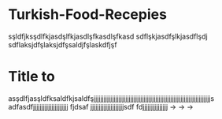 # Turkish-Food-Recepies
   sşldfjksşdlfkjasdşlfkjasdlşfkasdlşfkasd
  sdflşkjasdfşlkjasdflşdj
  sdflaksjdfşlaksjdfşsaldjfşlaskdfjşf
# Title to 
asşdlfjasşldfksaldfkjsaldfşjjjjjjjjjjjjjjjjjjjjjjjjjjjjjjjjjjjjjjjjjjjjjjjjjjjjjjjjjjjjjjjjjjjjjjs adfasdfjjjjjjjjjjjjjjjjjjjjj fjdsaf jjjjjjjjjjjjjjjjjjjjsdf fdjjjjjjjjjjjjjjj
-> 
-> 
->
